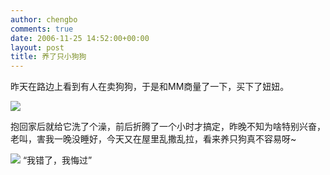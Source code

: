 ```yaml
---
author: chengbo
comments: true
date: 2006-11-25 14:52:00+00:00
layout: post
title: 养了只小狗狗
---
```


昨天在路边上看到有人在卖狗狗，于是和MM商量了一下，买下了妞妞。

![](http://static.flickr.com/101/305683609_aa29d5b093_m.jpg)

抱回家后就给它洗了个澡，前后折腾了一个小时才搞定，昨晚不知为啥特别兴奋，老叫，害我一晚没睡好，今天又在屋里乱撒乱拉，看来养只狗真不容易呀~

![](http://static.flickr.com/116/305683605_a622d265db_m.jpg)
“我错了，我悔过”


